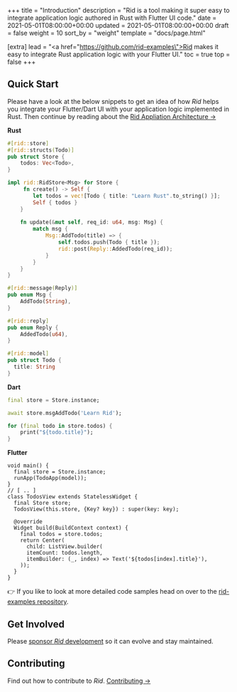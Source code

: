 +++
title = "Introduction"
description = "Rid is a tool making it super easy to integrate application logic authored in Rust with Flutter UI code."
date = 2021-05-01T08:00:00+00:00
updated = 2021-05-01T08:00:00+00:00
draft = false
weight = 10
sort_by = "weight"
template = "docs/page.html"

[extra]
lead = "<a href=\"https://github.com/rid-examples\">Rid</a> makes it easy to integrate Rust application logic with your Flutter UI."
toc = true
top = false
+++

## Quick Start

Please have a look at the below snippets to get an idea of how _Rid_ helps you integrate
your Flutter/Dart UI with your application logic implemented in Rust. Then continue by reading
about the [Rid Appliation Architecture →](../architecture/)

**Rust**
```rust
#[rid::store]
#[rid::structs(Todo)]
pub struct Store {
    todos: Vec<Todo>,
}

impl rid::RidStore<Msg> for Store {
     fn create() -> Self {
        let todos = vec![Todo { title: "Learn Rust".to_string() }]; 
        Self { todos }
    }
    
    fn update(&mut self, req_id: u64, msg: Msg) {
        match msg {
            Msg::AddTodo(title) => {
                self.todos.push(Todo { title });
                rid::post(Reply::AddedTodo(req_id));
            }
        }
    }
}

#[rid::message(Reply)]
pub enum Msg {
    AddTodo(String),
}

#[rid::reply]
pub enum Reply {
    AddedTodo(u64),
}

#[rid::model]
pub struct Todo {
  title: String
}
```




**Dart**
```dart 
final store = Store.instance;

await store.msgAddTodo('Learn Rid');

for (final todo in store.todos) {
    print("${todo.title}");
}
```

**Flutter**
```dart, hl_lines = 2 7 12 15 16
void main() {
  final store = Store.instance;
  runApp(TodoApp(model));
}
// [ .. ]
class TodosView extends StatelessWidget {
  final Store store;
  TodosView(this.store, {Key? key}) : super(key: key);
  
  @override
  Widget build(BuildContext context) {
    final todos = store.todos;
    return Center(
      child: ListView.builder(
      itemCount: todos.length,
      itemBuilder: (_, index) => Text('${todos[index].title}'),
    ));
  }
}
```

👉   If you like to look at more detailed code samples head on over to the [rid-examples
repository](https:://gitub.com/thlorenz/rid-examples).

## Get Involved 

Please [sponsor _Rid_ development](https://github.com/sponsors/thlorenz) so it can evolve and stay maintained. 

## Contributing

Find out how to contribute to _Rid_. [Contributing →](../../contributing/how-to-contribute/)
